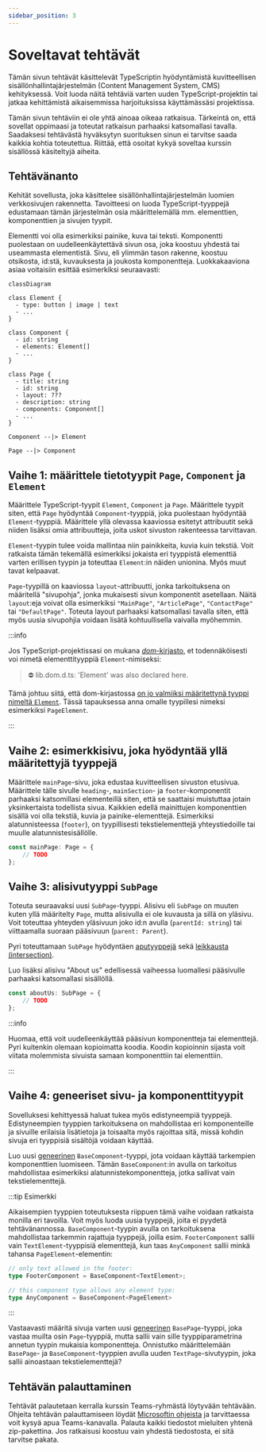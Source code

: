 ```yaml
---
sidebar_position: 3
---
```


# Soveltavat tehtävät

Tämän sivun tehtävät käsittelevät TypeScriptin hyödyntämistä kuvitteellisen sisällönhallintajärjestelmän (Content Management System, CMS) kehityksessä. Voit luoda näitä tehtäviä varten uuden TypeScript-projektin tai jatkaa kehittämistä aikaisemmissa harjoituksissa käyttämässäsi projektissa.

Tämän sivun tehtäviin ei ole yhtä ainoaa oikeaa ratkaisua. Tärkeintä on, että sovellat oppimaasi ja toteutat ratkaisun parhaaksi katsomallasi tavalla. Saadaksesi tehtävästä hyväksytyn suorituksen sinun ei tarvitse saada kaikkia kohtia toteutettua. Riittää, että osoitat kykyä soveltaa kurssin sisällössä käsiteltyjä aiheita.


## Tehtävänanto

Kehität sovellusta, joka käsittelee sisällönhallintajärjestelmän luomien verkkosivujen rakennetta. Tavoitteesi on luoda TypeScript-tyyppejä edustamaan tämän järjestelmän osia määrittelemällä mm. elementtien, komponenttien ja sivujen tyypit.

Elementti voi olla esimerkiksi painike, kuva tai teksti. Komponentti puolestaan on uudelleenkäytettävä sivun osa, joka koostuu yhdestä tai useammasta elementistä. Sivu, eli ylimmän tason rakenne, koostuu otsikosta, id:stä, kuvauksesta ja joukosta komponentteja. Luokkakaaviona asiaa voitaisiin esittää esimerkiksi seuraavasti:

```mermaid
classDiagram

class Element {
  - type: button | image | text
  - ...
}

class Component {
  - id: string
  - elements: Element[]
  - ...
}

class Page {
  - title: string
  - id: string
  - layout: ???
  - description: string
  - components: Component[]
  - ...
}

Component --|> Element

Page --|> Component
```


## Vaihe 1: määrittele tietotyypit `Page`, `Component` ja `Element`

Määrittele TypeScript-tyypit `Element`, `Component` ja `Page`. Määrittele tyypit siten, että `Page` hyödyntää `Component`-tyyppiä, joka puolestaan hyödyntää `Element`-tyyppiä. Määrittele yllä olevassa kaaviossa esitetyt attribuutit sekä niiden lisäksi omia attribuutteja, joita uskot sivuston rakenteessa tarvittavan.

`Element`-tyypin tulee voida mallintaa niin painikkeita, kuvia kuin tekstiä. Voit ratkaista tämän tekemällä esimerkiksi jokaista eri tyyppistä elementtiä varten erillisen tyypin ja toteuttaa `Element`:in näiden unionina. Myös muut tavat kelpaavat.

`Page`-tyypillä on kaaviossa `layout`-attribuutti, jonka tarkoituksena on määritellä "sivupohja", jonka mukaisesti sivun komponentit asetellaan. Näitä `layout`:eja voivat olla esimerkiksi `"MainPage"`, `"ArticlePage"`, `"ContactPage"` tai `"DefaultPage"`. Toteuta layout parhaaksi katsomallasi tavalla siten, että myös uusia sivupohjia voidaan lisätä kohtuullisella vaivalla myöhemmin.

:::info

Jos TypeScript-projektissasi on mukana [*dom*-kirjasto](https://www.typescriptlang.org/docs/handbook/dom-manipulation.html), et todennäköisesti voi nimetä elementtityyppiä `Element`-nimiseksi:

> ⛔ lib.dom.d.ts: 'Element' was also declared here.

Tämä johtuu siitä, että dom-kirjastossa [on jo valmiiksi määritettynä tyyppi nimeltä `Element`](https://github.com/microsoft/TypeScript/blob/593af47fa122a8017b956580856faa0e87aab4b6/src/lib/dom.generated.d.ts#L7624). Tässä tapauksessa anna omalle tyypillesi nimeksi esimerkiksi `PageElement`.

:::


## Vaihe 2: esimerkkisivu, joka hyödyntää yllä määritettyjä tyyppejä

Määrittele `mainPage`-sivu, joka edustaa kuvitteellisen sivuston etusivua. Määrittele tälle sivulle `heading`-, `mainSection`- ja `footer`-komponentit parhaaksi katsomillasi elementeillä siten, että se saattaisi muistuttaa jotain yksinkertaista todellista sivua. Kaikkien edellä mainittujen komponenttien sisällä voi olla tekstiä, kuvia ja painike-elementtejä. Esimerkiksi alatunnisteessa (`footer`), on tyypillisesti tekstielementtejä yhteystiedoille tai muulle alatunnistesisällölle.

```ts
const mainPage: Page = {
    // TODO
};
```

## Vaihe 3: alisivutyyppi `SubPage`

Toteuta seuraavaksi uusi `SubPage`-tyyppi. Alisivu eli `SubPage` on muuten kuten yllä määritelty `Page`, mutta alisivulla ei ole kuvausta ja sillä on yläsivu. Voit toteuttaa yhteyden yläsivuun joko id:n avulla (`parentId: string`) tai viittaamalla suoraan pääsivuun (`parent: Parent`).

Pyri toteuttamaan `SubPage` hyödyntäen [aputyyppejä](../tyypit/08-utility-types.md) sekä [leikkausta (intersection)](../tyypit/05-unions-intersections.md).

Luo lisäksi alisivu "About us" edellisessä vaiheessa luomallesi pääsivulle parhaaksi katsomallasi sisällöllä.

```ts
const aboutUs: SubPage = {
    // TODO
};
```

:::info

Huomaa, että voit uudelleenkäyttää pääsivun komponentteja tai elementtejä. Pyri kuitenkin olemaan kopioimatta koodia. Koodin kopioinnin sijasta voit viitata molemmista sivuista samaan komponenttiin tai elementtiin.

:::

## Vaihe 4: geneeriset sivu- ja komponenttityypit

Sovelluksesi kehittyessä haluat tukea myös edistyneempiä tyyppejä. Edistyneempien tyyppien tarkoituksena on mahdollistaa eri komponenteille ja sivuille erilaisia lisätietoja ja toisaalta myös rajoittaa sitä, missä kohdin sivuja eri tyyppisiä sisältöjä voidaan käyttää.

Luo uusi [geneerinen](../tyypit/04-generics.md) `BaseComponent`-tyyppi, jota voidaan käyttää tarkempien komponenttien luomiseen. Tämän `BaseComponent`:in avulla on tarkoitus mahdollistaa esimerkiksi alatunnistekomponentteja, jotka sallivat vain tekstielementtejä.

:::tip Esimerkki

Aikaisempien tyyppien toteutuksesta riippuen tämä vaihe voidaan ratkaista monilla eri tavoilla. Voit myös luoda uusia tyyppejä, joita ei pyydetä tehtävänannossa. `BaseComponent`-tyypin avulla on tarkoituksena mahdollistaa tarkemmin rajattuja tyyppejä, joilla esim. `FooterComponent` sallii vain `TextElement`-tyyppisiä elementtejä, kun taas `AnyComponent` sallii minkä tahansa `PageElement`-elementin:

```ts
// only text allowed in the footer:
type FooterComponent = BaseComponent<TextElement>;

// this component type allows any element type:
type AnyComponent = BaseComponent<PageElement>
```
:::

Vastaavasti määritä sivuja varten uusi [geneerinen](../tyypit/04-generics.md) `BasePage`-tyyppi, joka vastaa muilta osin `Page`-tyyppiä, mutta sallii vain sille tyyppiparametrina annetun tyypin mukaisia komponentteja. Onnistutko määrittelemään `BasePage`- ja `BaseComponent`-tyyppien avulla uuden `TextPage`-sivutyypin, joka sallii ainoastaan tekstielementtejä?


## Tehtävän palauttaminen

Tehtävät palautetaan kerralla kurssin Teams-ryhmästä löytyvään tehtävään. Ohjeita tehtävän palauttamiseen löydät [Microsoftin ohjeista](https://support.microsoft.com/en-au/topic/turn-in-an-assignment-in-microsoft-teams-e25f383a-b747-4a0b-b6d5-a2845a52092b) ja tarvittaessa voit kysyä apua Teams-kanavalla. Palauta kaikki tiedostot mieluiten yhtenä zip-pakettina. Jos ratkaisusi koostuu vain yhdestä tiedostosta, ei sitä tarvitse pakata.
